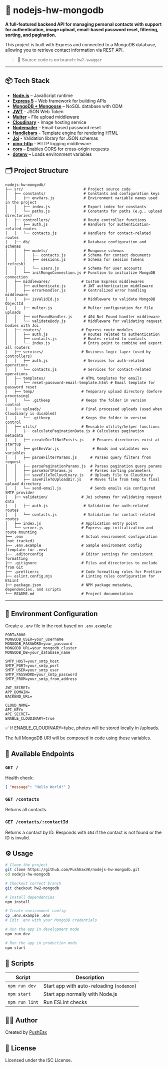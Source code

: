 # 📇 nodejs-hw-mongodb

**A full-featured backend API for managing personal contacts with support for authentication, image upload, email-based password reset, filtering, sorting, and pagination.**

This project is built with Express and connected to a MongoDB database, allowing you to retrieve contact information via REST API.

> 🧪 Source code is on branch: `hw7-swagger`

---

## 📦 Tech Stack

- **[Node.js](https://nodejs.org/)** – JavaScript runtime
- **[Express 5](https://expressjs.com/)** – Web framework for building APIs
- **[MongoDB + Mongoose](https://mongoosejs.com/)** – NoSQL database with ODM
- **[JWT](https://github.com/auth0/node-jsonwebtoken)** - JSON Web Token
- **[Multer](https://github.com/expressjs/multer)** – File upload middleware
- **[Cloudinary](https://cloudinary.com/)** - Image hosting service
- **[Nodemailer](https://nodemailer.com/about/)** – Email-based password reset
- **[Handlebars](https://handlebarsjs.com/)** - Template engine for rendering HTML
- **[Joi](https://joi.dev/)** - Validation library for JSON schemas
- **[pino-http](https://github.com/pinojs/pino-http)** – HTTP logging middleware
- **[cors](https://www.npmjs.com/package/cors)** – Enables CORS for cross-origin requests
- **[dotenv](https://www.npmjs.com/package/dotenv)** – Loads environment variables

## 🗂️ Project Structure

```
nodejs-hw-mongodb/
├── src/                           # Project source code
│   ├── constants/                 # Constants and configuration keys
│   │   ├── envVars.js             # Environment variable names used in the project
│   │   ├── index.js               # Export index for constants
│   │   └── paths.js               # Constants for paths (e.g., upload directories)
│   ├── controllers/               # Route controller functions
│   │   ├── auth.js                # Handlers for authentication-related routes
│   │   └── contacts.js            # Handlers for contact-related routes
│   ├── db/                        # Database configuration and schemas
│   │   ├── models/                # Mongoose schemas
│   │   │   ├── contacts.js        # Schema for contact documents
│   │   │   ├── sessions.js        # Schema for session tokens (refresh)
│   │   │   └── users.js           # Schema for user accounts
│   │   └── initMongoConnection.js # Function to initialize MongoDB connection
│   ├── middlewares/              # Custom Express middlewares
│   │   ├── authenticate.js        # JWT authentication middleware
│   │   ├── errorHandler.js        # Centralized error handling middleware
│   │   ├── isValidId.js           # Middleware to validate MongoDB ObjectId
│   │   ├── multer.js              # Multer configuration for file uploads
│   │   ├── notFoundHandler.js     # 404 Not Found handler middleware
│   │   └── validateBody.js        # Middleware for validating request bodies with Joi
│   ├── routers/                  # Express route modules
│   │   ├── auth.js                # Routes related to authentication
│   │   ├── contacts.js            # Routes related to contacts
│   │   └── index.js               # Entry point to combine and export all routers
│   ├── services/                 # Business logic layer (used by controllers)
│   │   ├── auth.js                # Services for auth-related operations
│   │   └── contacts.js            # Services for contact-related operations
│   ├── templates/                # HTML templates for emails
│   │   └── reset-password-email-template.html # Email template for password reset
│   ├── temp/                     # Temporary upload directory (before processing)
│   │   └── .gitkeep              # Keeps the folder in version control
│   ├── uploads/                  # Final processed uploads (used when Cloudinary is disabled)
│   │   └── .gitkeep              # Keeps the folder in version control
│   ├── utils/                    # Reusable utility/helper functions
│   │   ├── calculatePaginationData.js # Calculates pagination metadata
│   │   ├── createDirIfNotExists.js    # Ensures directories exist at startup
│   │   ├── getEnvVar.js               # Reads and validates env variables
│   │   ├── parseFilterParams.js      # Parses query filters from request
│   │   ├── parsePaginationParams.js  # Parses pagination query params
│   │   ├── parseSortParams.js        # Parses sorting parameters
│   │   ├── saveFileToCloudinary.js   # Uploads file to Cloudinary
│   │   ├── saveFileToUploadDir.js    # Moves file from temp to final upload directory
│   │   └── send-email.js             # Sends emails via configured SMTP provider
│   ├── validation/               # Joi schemas for validating request data
│   │   ├── auth.js                # Validation for auth-related routes
│   │   └── contacts.js            # Validation for contact-related routes
│   ├── index.js                  # Application entry point
│   └── server.js                 # Express app initialization and route mounting
├── .env                          # Actual environment configuration (not tracked)
├── .env.example                  # Sample environment config (template for .env)
├── .editorconfig                 # Editor settings for consistent formatting
├── .gitignore                    # Files and directories to exclude from Git
├── .prettierrc                   # Code formatting rules for Prettier
├── eslint.config.mjs             # Linting rules configuration for ESLint
├── package.json                  # NPM package metadata, dependencies, and scripts
└── README.md                     # Project documentation
```

---

## 🌱 Environment Configuration

Create a `.env` file in the root based on `.env.example`:

```
PORT=3000
MONGODB_USER=your_username
MONGODB_PASSWORD=your_password
MONGODB_URL=your_mongodb_cluster
MONGODB_DB=your_database_name

SMTP_HOST=your_smtp_host
SMTP_PORT=your_smtp_port
SMTP_USER=your_smtp_user
SMTP_PASSWORD=your_smtp_password
SMTP_FROM=your_smtp_from_address

JWT_SECRET=
APP_DOMAIN=
BACKEND_URL=

CLOUD_NAME=
API_KEY=
API_SECRET=
ENABLE_CLOUDINARY=true
```

✅ If ENABLE_CLOUDINARY=false, photos will be stored locally in /uploads.

The full MongoDB URI will be composed in code using these variables.

## 🚀 Available Endpoints

### `GET /`

Health check:

```json
{ "message": "Hello World!" }
```

### `GET /contacts`

Returns all contacts.

### `GET /contacts/:contactId`

Returns a contact by ID.
Responds with `404` if the contact is not found or the ID is invalid.

## ⚙️ Usage

```bash
# Clone the project
git clone https://github.com/PushEaxVK/nodejs-hw-mongodb.git
cd nodejs-hw-mongodb

# Checkout correct branch
git checkout hw2-mongodb

# Install dependencies
npm install

# Create environment config
cp .env.example .env
# Edit .env with your MongoDB credentials

# Run the app in development mode
npm run dev

# Run the app in production mode
npm start
```

## 🧪 Scripts

| Script         | Description                               |
| -------------- | ----------------------------------------- |
| `npm run dev`  | Start app with auto-reloading (`nodemon`) |
| `npm start`    | Start app normally with Node.js           |
| `npm run lint` | Run ESLint checks                         |

## 🧑‍💻 Author

Created by [PushEax](https://github.com/PushEaxVK)

## 📝 License

Licensed under the ISC License.
